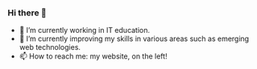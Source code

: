 ### Hi there 👋

- 🔭 I’m currently working in IT education.
- 🌱 I’m currently improving my skills in various areas such as emerging web technologies.
- 📫 How to reach me: my website, on the left!
